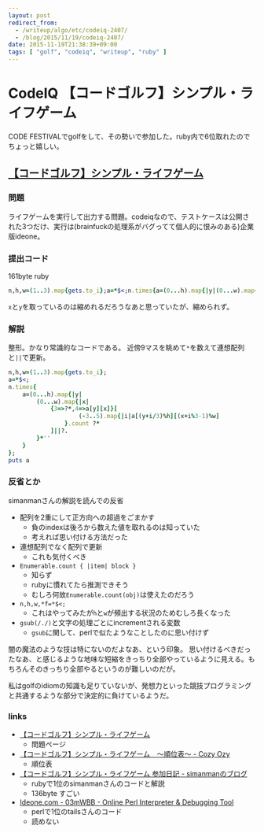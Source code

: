 ```yaml
---
layout: post
redirect_from:
  - /writeup/algo/etc/codeiq-2407/
  - /blog/2015/11/19/codeiq-2407/
date: 2015-11-19T21:38:39+09:00
tags: [ "golf", "codeiq", "writeup", "ruby" ]
---
```


# CodeIQ 【コードゴルフ】シンプル・ライフゲーム

CODE FESTIVALでgolfをして、その勢いで参加した。ruby内で6位取れたのでちょっと嬉しい。

<!-- more -->

## [【コードゴルフ】シンプル・ライフゲーム](https://codeiq.jp/challenge/2407)

### 問題

ライフゲームを実行して出力する問題。codeiqなので、テストケースは公開された3つだけ、実行は(brainfuckの処理系がバグってて個人的に恨みのある)企業版ideone。

### 提出コード

161byte ruby

``` ruby
n,h,w=(1..3).map{gets.to_i};a=*$<;n.times{a=(0...h).map{|y|(0...w).map{|x|{3=>?*,4=>a[y][x]}[(-3..5).map{|i|a[(y+i/3)%h][(x+i%3-1)%w]}.count ?*]||?.}*''}};puts a
```

`x`と`y`を取っているのは縮めれるだろうなあと思っていたが、縮められず。

### 解説

整形。かなり常識的なコードである。
近傍9マスを眺めて`*`を数えて連想配列と`||`で更新。

``` ruby
n,h,w=(1..3).map{gets.to_i};
a=*$<;
n.times{
    a=(0...h).map{|y|
        (0...w).map{|x|
            {3=>?*,4=>a[y][x]}[
                    (-3..5).map{|i|a[(y+i/3)%h][(x+i%3-1)%w]
                }.count ?*
            ]||?.
        }*''
    }
};
puts a
```

### 反省とか

simanmanさんの解説を読んでの反省

-   配列を2重にして正方向への超過をごまかす
    -   負のindexは後ろから数えた値を取れるのは知っていた
    -   考えれば思い付ける方法だった
-   連想配列でなく配列で更新
    -   これも気付くべき
-   `Enumerable.count { |item| block }`
    -   知らず
    -   rubyに慣れてたら推測できそう
    -   むしろ何故`Enumerable.count(obj)`は使えたのだろう
-   `n,h,w,*f=*$<;`
    -   これはやってみたが`h`と`w`が頻出する状況のためむしろ長くなった
-   `gsub(/./)`と文字の処理ごとにincrementされる変数
    -   `gsub`に関して、perlで似たようなことしたのに思い付けず

闇の魔法のような技は特にないのだよなあ、という印象。
思い付けるべきだったなあ、と感じるような地味な短縮をきっちり全部やっているように見える。もちろんそのきっちり全部やるというのが難しいのだが。

私はgolfのidiomの知識も足りていないが、発想力といった競技プログラミングと共通するような部分で決定的に負けているようだ。


### links

-   [【コードゴルフ】シンプル・ライフゲーム](https://codeiq.jp/challenge/2407)
    -   問題ページ
-   [【コードゴルフ】シンプル・ライフゲーム　～順位表～ - Cozy Ozy](http://d.hatena.ne.jp/Ozy/20151107)
    -   順位表
-   [【コードゴルフ】シンプル・ライフゲーム 参加日記 - simanmanのブログ](http://simanman.hatenablog.com/entry/2015/11/19/203517)
    -   rubyで1位のsimanmanさんのコードと解説
    -   136byte すごい
-   [Ideone.com - 03mWBB - Online Perl Interpreter & Debugging Tool](https://ideone.com/03mWBB)
    -   perlで1位のtailsさんのコード
    -   読めない
